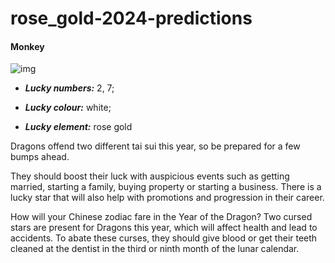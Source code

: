 # rose_gold-2024-predictions

#### Monkey

 ![img](https://cdn.i-scmp.com/sites/default/files/d8/images/canvas/2024/01/11/0fc55ba1-8250-4522-bfa0-deb032ebaa99_5db5b373.jpg)

   - _**Lucky numbers:**_ 2, 7; 

  - _**Lucky colour:**_ white; 

  - _**Lucky element:**_ rose gold


Dragons offend two different tai sui this year, so be prepared for a few bumps ahead.

They should boost their luck with auspicious events such as getting married, starting a family, buying property or starting a business. There is a lucky star that will also help with promotions and progression in their career.


How will your Chinese zodiac fare in the Year of the Dragon?
Two cursed stars are present for Dragons this year, which will affect health and lead to accidents. To abate these curses, they should give blood or get their teeth cleaned at the dentist in the third or ninth month of the lunar calendar.